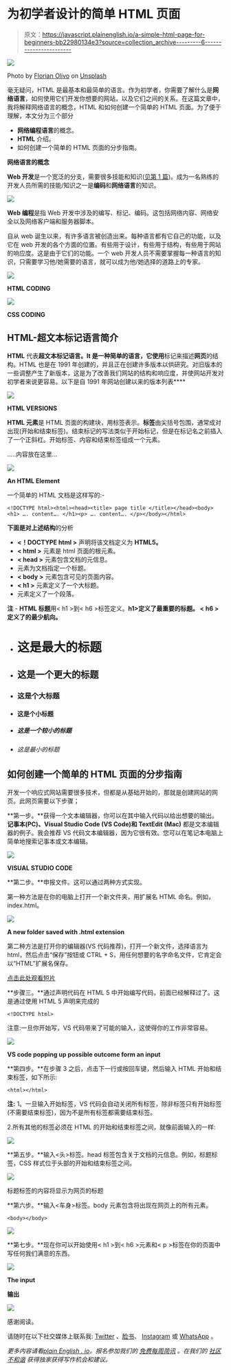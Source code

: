 # 为初学者设计的简单 HTML 页面

> 原文：<https://javascript.plainenglish.io/a-simple-html-page-for-beginners-bb22980134e3?source=collection_archive---------6----------------------->

![](img/e9f0784898f2b165145caceeef25bf13.png)

Photo by [Florian Olivo](https://unsplash.com/@florianolv?utm_source=medium&utm_medium=referral) on [Unsplash](https://unsplash.com?utm_source=medium&utm_medium=referral)

毫无疑问，HTML 是最基本和最简单的语言。作为初学者，你需要了解什么是**网络语言**，如何使用它们开发你想要的网站，以及它们之间的关系。在这篇文章中，我将解释网络语言的概念，HTML 和如何创建一个简单的 HTML 页面。为了便于理解，本文分为三个部分

*   **网络编程语言**的概念。
*   **HTML** 介绍。
*   如何创建一个简单的 HTML 页面的分步指南。

**网络语言的概念**

**Web 开发**是一个宽泛的分支，需要很多技能和知识([见第 1 篇](https://medium.com/@akandeolalekantoheeb9/introduction-to-web-development-81c7d3696f94))。成为一名熟练的开发人员所需的技能/知识之一是**编码**和**网络语言**的知识。

![](img/f86950db8f8ef2a4c1eacb2eb9561a61.png)

**Web 编程**是指 Web 开发中涉及的编写、标记、编码。这包括网络内容、网络安全以及网络客户端和服务器脚本。

自从 web 诞生以来，有许多语言被创造出来。每种语言都有它自己的功能，以及它在 web 开发的各个方面的位置。有些用于设计，有些用于结构，有些用于网站的响应度。这是由于它们的功能。一个 web 开发人员不需要掌握每一种语言的知识，只需要学习他/她需要的语言，就可以成为他/她选择的道路上的专家。

![](img/f490ae8ae0b5dddb0e22ef6f000c6425.png)

**HTML CODING**

![](img/9c293413ad1059e847b5042c0ac1cc15.png)

**CSS CODING**

## **HTML-超文本标记语言简介**

**HTML** 代表**超文本标记语言。It 是一种简单的语言，它使用**标记来描述**网页**的结构。HTML 也是在 1991 年创建的，并且正在创建许多版本以供研究。对旧版本的一些调整产生了新版本，这是为了改善我们网站的结构和响应度，并使网站开发对初学者来说更容易。以下是自 1991 年网站创建以来的版本列表****

![](img/0036f35cb7b11073cfd5e8ba1ebb525c.png)

**HTML VERSIONS**

**HTML 元素**是 HTML 页面的构建块，用标签表示。**标签**由尖括号包围，通常成对出现(开始和结束标签)。结束标记的写法类似于开始标记，但是在标记名之前插入了一个正斜杠。开始标签、内容和结束标签组成一个元素。

<tag name="">…..内容放在这里…</tag>

![](img/39db4acfbb1850b8da4bed7e5e6af50c.png)

**An HTML Element**

一个简单的 HTML 文档是这样写的:-

```
<!DOCTYPE html><html><head><title> page title </title></head><body><h1> …. content…. </h1><p> …. content…. </p></body></html>
```

**下面是对上述结构**的分析

*   **<！DOCTYPE html >** 声明将该文档定义为 **HTML5。**
*   **< html >** 元素是 html 页面的根元素。
*   **< head >** 元素包含文档的元信息。
*   元素为文档指定一个标题。
*   **< body >** 元素包含可见的页面内容。
*   **< h1 >** 元素定义了一个大标题。
*   元素定义了一个段落。

**注** - **HTML 标题**用< h1 >到< h6 >标签定义。**h1>定义了最重要的标题。 **< h6 >** 定义了的最少航向。**

*   # 这是最大的标题

*   ## 这是一个更大的标题

*   ### 这是个大标题

*   #### 这是个小标题

*   ##### 这是一个较小的标题

*   ###### 这是最小的标题

## 如何创建一个简单的 HTML 页面的分步指南

开发一个响应式网站需要很多技术，但都是从基础开始的，那就是创建网站的网页。此网页需要以下步骤；

**第一步。**获得一个文本编辑器，你可以在其中输入代码以给出想要的输出。**记事本(PC)、Visual Studio Code (VS Code)和 TextEdit (Mac)** 都是文本编辑器的例子。我会推荐 VS 代码文本编辑器，因为它很有效。您可以在笔记本电脑上简单地搜索记事本或文本编辑。

![](img/eec9667efaafc79dfdf019fbeb2c3482.png)

**VISUAL STUDIO CODE**

**第二步。**申报文件。这可以通过两种方式实现。

第一种方法是在你的电脑上打开一个新文件夹，用扩展名 HTML 命名。例如，index.html。

![](img/f2b8a01a6bd0e030929ed02c4b6c2b60.png)

**A new folder saved with .html extension**

第二种方法是打开你的编辑器(VS 代码推荐)，打开一个新文件，选择语言为 html，然后点击“保存”按钮或 CTRL + S，用任何想要的名字命名文件，它肯定会以“HTML”扩展名保存。

[点击此处观看短片](https://youtube.com/shorts/pb_z1gj59MY?feature=share)

**步骤三。**通过声明代码在 HTML 5 中开始编写代码，前面已经解释过了。这是通过使用 HTML 5 声明来完成的

```
<!DOCTYPE html>
```

注意:一旦你开始写，VS 代码带来了可能的输入，这使得你的工作非常容易。

![](img/3ada2df9cd45e632c2874757a84a4877.png)

**VS code popping up possible outcome form an input**

**第四步。**在步骤 3 之后，点击下一行或按回车键，然后输入 HTML 开始和结束标签，如下所示:

```
<html></html>
```

**注:** 1。一旦输入开始标签，VS 代码会自动关闭所有标签，除非标签只有开始标签(不需要结束标签)，因为不是所有标签都需要结束标签。

2.所有其他的标签必须在 HTML 的开始和结束标签之间，就像前面输入的一样:

![](img/b391fceb239a594a0d6c5273f6dd337e.png)

**第五步。**输入<头>标签。head 标签包含关于文档的元信息。例如，标题标签，CSS 样式位于头部的开始和结束标签之间。

![](img/f5b72a4b464908498609b7f3aa214fd4.png)

标题标签的内容将显示为网页的标题

**第六步。**输入<车身>标签。body 元素包含将出现在网页上的所有元素。

```
<body></body>
```

![](img/58a2d37e3564804d126c1514e9941c92.png)

**第七步。**现在你可以开始使用< h1 >到< h6 >元素和< p >标签在你的页面中写任何我们满意的东西。

![](img/9f735d4200effa78e97dde84569ee8aa.png)

**The input**

**输出**

![](img/8e6c8dddf222a18be5a550e0eeb588fd.png)

感谢阅读。

请随时在以下社交媒体上联系我: [Twitter](https://mobile.twitter.com/AkandeO08920463) 、[脸书](https://www.facebook.com/akande.olalekan.1238)、 [Instagram](https://www.instagram.com/muh_toyyib_0/) 或 [WhatsApp](https://wa.me/message/BUW6NXAJ2A3HA1) 。

*更多内容请看*[*plain English . io*](http://plainenglish.io/)*。报名参加我们的* [*免费每周简讯*](http://newsletter.plainenglish.io/) *。在我们的* [*社区不和谐*](https://discord.gg/GtDtUAvyhW) *获得独家获得写作机会和建议。*
